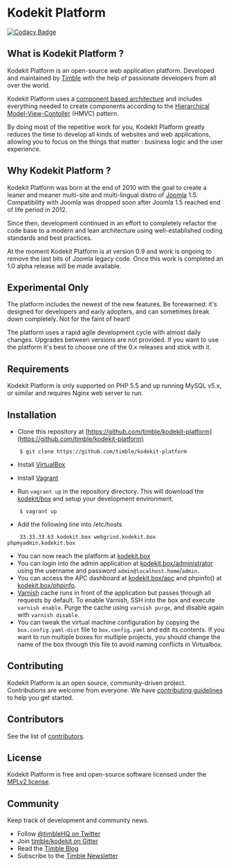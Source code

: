 # Kodekit Platform

[ ![Codacy Badge](https://www.codacy.com/project/badge/f517d6945b4f463caf734b08bb43b0b9) ](https://www.codacy.com/app/timble/nooku-platform)

## What is Kodekit Platform ?

Kodekit Platform is an open-source web application platform. Developed and maintained by [Timble](http://timble.net) with
 the help of passionate developers from all over the world.

Kodekit Platform uses a [component based architecture](http://en.wikipedia.org/wiki/Component-based_software_engineering)
and includes everything needed to create components according to the [Hierarchical Model-View-Contoller][HMVC] (HMVC) pattern.

By doing most of the repetitive work for you, Kodekit Platform greatly reduces the time to develop all kinds of websites
and web applications, allowing you to focus on the things that matter : business logic and the user experience.

## Why Kodekit Platform ?

Kodekit Platform was born at the end of 2010 with the goal to create a leaner and meaner multi-site and multi-lingual 
distro of [Joomla](http://www.joomla.org) 1.5. Compatibility with Joomla was dropped soon after Joomla 1.5 reached end 
of life period in 2012. 

Since then, development continued in an effort to completely refactor the code base to a modern and lean architecture
 using well-established coding standards and best practices.

At the moment Kodekit Platform is at version 0.9 and work is ongoing to remove the last bits of Joomla legacy code. Once
this work is completed an 1.0 alpha release will be made available.

## Experimental Only

The platform includes the newest of the new features. Be forewarned: it's designed for developers and early adopters,
and can sometimes break down completely. Not for the faint of heart!

The platform uses a rapid agile development cycle with almost daily changes. Upgrades between versions are not provided.
If you want to use the platform it's best to choose one of the 0.x releases and stick with it.

## Requirements

Kodekit Platform is only supported on PHP 5.5 and up running MySQL v5.x, or similar and requires Nginx web server to run.


## Installation

* Clone this repository at [https://github.com/timble/kodekit-platform](https://github.com/timble/kodekit-platform)

```
    $ git clone https://github.com/timble/kodekit-platform
```

* Install [VirtualBox](http://www.virtualbox.org/)

* Install [Vagrant](http://downloads.vagrantup.com/)

* Run `vagrant up` in the repository directory. This will download the [kodekit/box](http://github.com/timble/kodebox)
and setup your development environment.

```
    $ vagrant up
```

* Add the following line into /etc/hosts

```
    33.33.33.63 kodekit.box webgrind.kodekit.box phpmyadmin.kodekit.box
```

* You can now reach the platform at [kodekit.box](http://kodekit.box/)
* You can login into the admin application at [kodekit.box/administrator](http://kodekit.box/) using the username and password `admin@localhost.home`/`admin`.
* You can access the APC dashboard at [kodekit.box/apc](http://kodekit.box/apc) and phpinfo() at [kodekit.box/phpinfo](http://kodekit.box/phpinfo).
* [Varnish](https://www.varnish-cache.org/) cache runs in front of the application but passes through all requests by default. 
To enable Varnish, SSH into the box and execute `varnish enable`. Purge the cache using `varnish purge`, and disable 
again with `varnish disable`.
* You can tweak the virtual machine configuration by copying the `box.config.yaml-dist` file to `box.config.yaml` and 
edit its contents. If you want to run multiple boxes for multiple projects, you should change the name of the box 
through this file to avoid naming conflicts in Virtualbox.

## Contributing

Kodekit Platform is an open source, community-driven project. Contributions are welcome from everyone. 
We have [contributing guidelines](CONTRIBUTING.md) to help you get started.

## Contributors

See the list of [contributors](https://github.com/timble/kodekit-platform/contributors).

## License 

Kodekit Platform is free and open-source software licensed under the [MPLv2 license](LICENSE.txt).

## Community

Keep track of development and community news.

* Follow [@timbleHQ on Twitter](https://twitter.com/timbleHQ)
* Join [timble/kodekit on Gitter](http://gitter.im/timble/kodekit)
* Read the [Timble Blog](https://www.timble.net/blog/)
* Subscribe to the [Timble Newsletter](https://www.timble.net/newsletter/)

[HMVC]: http://en.wikipedia.org/wiki/Hierarchical_model%E2%80%93view%E2%80%93controller
[boilerplate]: http://en.wikipedia.org/wiki/Boilerplate_code
